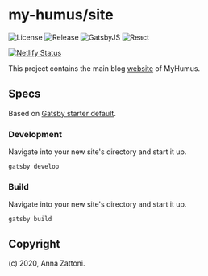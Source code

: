# my-humus/site

![License](https://img.shields.io/github/license/my-humus/site)
![Release](https://img.shields.io/github/v/release/my-humus/site)
![GatsbyJS](https://img.shields.io/github/package-json/dependency-version/my-humus/site/gatsby)
![React](https://img.shields.io/github/package-json/dependency-version/my-humus/site/react)

[![Netlify Status](https://api.netlify.com/api/v1/badges/c82b0f34-00af-4825-812d-6e9fa17af449/deploy-status)](https://app.netlify.com/sites/blissful-meitner-a23eb9/deploys)

This project contains the main blog [website](https://myhumus.com/) of MyHumus.

## Specs

Based on [Gatsby starter default](https://github.com/gatsbyjs/gatsby-starter-default).

### Development

Navigate into your new site's directory and start it up.

```shell
gatsby develop
```

### Build

Navigate into your new site's directory and start it up.

```shell
gatsby build
```

## Copyright

(c) 2020, Anna Zattoni.
